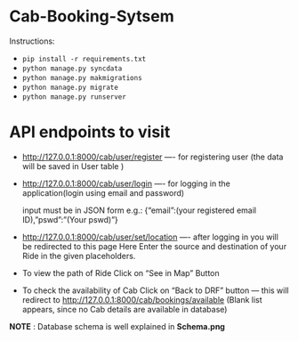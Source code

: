 # Cab-Booking-Sytsem

Instructions:
* `pip install -r requirements.txt`
* `python manage.py syncdata`
* `python manage.py makmigrations`
* `python manage.py migrate` 
* `python manage.py runserver`
# API endpoints to visit
* http://127.0.0.1:8000/cab/user/register —- for registering user (the data will be saved in User table )

* http://127.0.0.1:8000/cab/user/login —-  for logging in the application(login using email and password)

    input must be in JSON form 
    e.g.: {“email”:(your registered email ID),”pswd”:”(Your pswd)”}

* http://127.0.0.1:8000/cab/user/set/location —- after logging in you will be redirected to this page
    Here Enter the source and destination of your Ride in the given placeholders.
* To view the path of Ride Click on “See in Map” Button
* To check the availability of Cab Click on “Back to DRF” button — this will redirect to http://127.0.0.1:8000/cab/bookings/available (Blank list appears, since no Cab details are available in database)


**NOTE** : Database schema is well explained in **Schema.png**